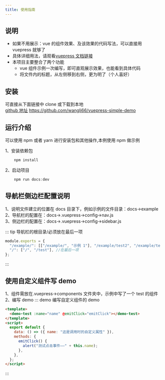 ```yaml
---
title: 使用指南
---
```


## 说明

- 如果不用展示：vue 的组件效果、及该效果的代码写法，可以直接用 vuepress 就够了
- 具体详细用法，请观看[vuepress 文档链接](https://vuepress.vuejs.org/zh/guide/)
- 本项目主要整合了两个功能
  - vue 组件示例一次编写，即可直观展示效果，也能看到具体代码
  - 将文件内的标题，从左侧移到右侧，更为明了（个人喜好）

## 安装

可直接从下面链接中 clone 或下载到本地<br/>
[github 地址](https://github.com/wangli66/vuepress-simple-demo)
https://github.com/wangli66/vuepress-simple-demo

## 运行介绍

可以使用 npm 或者 yarn 进行安装包和其他操作,本例使用 npm 做示例

1、安装依赖包

```js
    npm install
```

2、启动项目

```js
    npm run docs:dev
```

## 导航栏侧边栏配置说明

1、说明文件建立的位置在 docs 目录下，例如示例的文件目录：docs->example<br/>
2、导航栏的配置在：docs->.vuepress->config->nav.js<br/>
3、侧边栏的配置在：docs->.vuepress->config->sidebar.js<br/>

::: tip
导航栏的根目录/必须放在最后一项

```js
module.exports = {
  "/example/": [["/example/", "示例 1"], "/example/test2", "/example/test3"],
  "/": ["/", "/test"], //在最后一项
};
```

:::

## 使用自定义组件写 demo

1、组件需放在.vuepress->components 文件夹中，示例中写了一个 test 的组件<br/>
2、编写 demo
::: demo 编写自定义组件的 demo

```html
<template>
  <demo-test :name="name" @emitClick="emitClick"></demo-test>
</template>
<script>
  export default {
    data: () => ({ name: "这是调用时的自定义属性" }),
    methods: {
      emitClick() {
        alert("测试点击事件——" + this.name);
      },
    },
  };
</script>
```

:::
